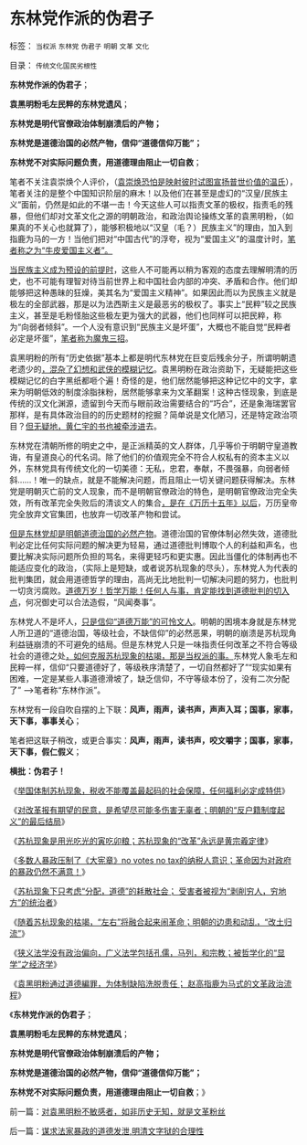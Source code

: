 # 东林党作派的伪君子

标签： `当权派` `东林党` `伪君子` `明朝` `文革` `文化` 

目录： `传统文化国民劣根性`

**东林党作派的伪君子**；

**袁黑明粉毛左民粹的东林党遗风**；

**东林党是明代官僚政治体制崩溃后的产物；**

**东林党是道德治国的必然产物，信仰“道德信仰万能”；**

**东林党不对实际问题负责，用道德理由阻止一切自救**；

笔者不关注袁崇焕个人评价，（[袁崇焕恐怕是映射彼时试图宣扬普世价值的温氏](../../../2008/10/25/袁崇焕的是是非非：历史，不是道德素材库.md)），笔者关注的是整个中国知识阶层的麻木！以及他们在甚至是虚幻的“汉皇/民族主义”面前，仍然是如此的不堪一击！今天这些人可以指责文革的极权，指责毛的残暴，但他们却对文革文化之源的明朝政治，和政治舆论操练文革的袁黑明粉，（如果真的不关心也就算了），能够积极地以“汉皇（毛？）民族主义”的理由，加入到指鹿为马的一方！当他们把对“中国古代”的浮夸，视为“爱国主义”的温度计时，[笔者称之为“牛皮爱国主义者”。](../../../2010/6/2/中国古代建筑技术落后的原因;牛皮爱国主义有用吗？.md)

[当民族主义成为预设的前提时](../../../2010/5/9/历史是必须被假设的.md)，这些人不可能再以稍为客观的态度去理解明清的历史，也不可能有理智对待当前世界上和中国社会内部的冲突、矛盾和合作。他们却能够把这种愚昧的狂燥，美其名为“爱国主义精神”。如果因此而以为民族主义就是极左的全部武器，那是以为法西斯主义是最恶劣的极权了。事实上“民粹”较之民族主义，甚至是毛粉怪胎这些极左更为强大的武器，他们也同样可以把民粹，称为“向弱者倾斜”。一个人没有意识到“民族主义是坏蛋”，大概也不能自觉“民粹者必定是坏蛋”，[笔者称为魔鬼三招](../../../2010/3/19/魔鬼三招几乎征服了美国.md)。

袁黑明粉的所有“历史依据”基本上都是明代东林党在巨变后残余分子，所谓明朝遗老遗少的[，混杂了幻想和武侠的模糊记忆](../../../2008/10/25/历史，你的名字叫故事.md)。袁黑明粉在政治资助下，无疑能把这些模糊记忆的白字黑纸都咂个遍！奇怪的是，他们居然能够把这种记忆中的文字，拿来为明朝低效的制度涂脂抹粉，居然能够拿来为文革翻案！这种古怪现象，到底是传统的汉文化渊源，遗留到今天而与眼前政治需要结合的“巧合”，还是象海瑞罢官那样，是有具体政治目的的历史题材的挖掘？简单说是文化陋习，还是特定政治项目？[但无疑地，黄仁宇的书也被牵涉进](../../../2013/1/17/黄仁宇的明代史，实事求是的睁眼瞎.md)去。

东林党在清朝所修的明史之中，是正派精英的文人群体，几乎等价于明朝守皇道教诲，有皇道良心的代名词。除了他们的价值观完全不符合人权私有的资本主义以外，东林党具有传统文化的一切美德：无私，忠君，奉献，不畏强暴，向弱者倾斜……！唯一的缺点，就是不能解决问题，而且阻止一切关键问题获得解决。东林党是明朝灭亡前的文人现象，而不是明朝官僚政治的特色，是明朝官僚政治完全失效，所有改革完全失败后的清谈文人的集合[，是在《万历十五年》以后](../../../2008/10/26/明朝必亡！冤杀袁崇焕，也只是小事一桩.md)，万历皇帝完全放弃文官集团，也放弃一切改革产物和尝试。

[但是东林党却是明朝道德治国的必然产物](../../../2008/10/25/明末历史在儒教道德口水仗中模糊.md)。道德治国的官僚体制必然失效，道德批判必定比任何实际问题的解决更为轻易，通过道德批判博取个人的利益和声名，也要比解决实际问题所负担的骂名，来得更轻巧和更实惠。因此当僵化的体制再也不能适应变化的政治，（实际上是短缺，或者说苏杭现象的尽头），东林党人为代表的批判集团，就会用道德哲学的理由，高尚无比地批判一切解决问题的努力，也批判一切贪污腐败。[道德万岁！哲学万能！任何人与事，肯定能找到道德批判的切入点](../../../2009/3/22/宋明清在国学儒教绝对道德观维系下的必然败亡.md)，何况御史可以合法造假，“风闻奏事”。

东林党人不是坏人，[只是信仰“道德万能”的可怜文人](../../../2009/3/20/国学儒教精华之等级制度的政治意义.md)。明朝的困境本身就是东林党人所卫道的“道德治国，等级社会，不缺信仰”的必然恶果，明朝的崩溃是苏杭现角利益链崩溃的不可避免的结局。但是东林党人只是一味指责任何改革之不符合等级社会的道德之处[，如何克服苏杭现象的枯竭，那是当权派的事。](../../../2013/1/18/不存在可供再分配的财富，只有赤贫的既得利益者.md)东林党人象毛左和民粹一样，信仰“只要道德好了，等级秩序清楚了，一切自然都好了”“现实如果有困难，一定是某些人事道德滑坡了，缺乏信仰，不守等级本份了，没有二次分配了”
——>笔者称“东林作派”。

东林党有一段自吹自摆的上下联：**风声，雨声，读书声，声声入耳；国事，家事，天下事，事事关心**；

笔者把这联子稍改，或更合事实：**风声，雨声，读书声，咬文嚼字；国事，家事，天下事，假仁假义**；

**横批：伪君子！**





《[举国体制苏杭现象，税收不能覆盖最起码的社会保障，任何福利必定成特供](../../../2013/1/18/苏杭现象下的北欧模式下的人间地狱；.md)》

《[对改革报有期望的民意，是希望尽可能多伤害无辜者；明朝的“反户籍制度起义”的最后结局](../../../2013/1/18/明朝的“反户籍制度起义”，尽可能伤害无辜的左与右.md)》

《[苏杭现象是用光吃光的寅吃卯粮；苏杭现象的“改革”永远是黄宗羲定律](../../../2013/1/18/不存在可供再分配的财富，只有赤贫的既得利益者.md)》

《[多数人暴政压制了《大宪章》no votes no
tax的纳税人意识；革命因为对政府的暴政仍然不满意！](../../../2013/1/19/中国传统文化可以说是世界上最民主.md)》

《[苏杭现象下只考虑“分配，道德”的耗散社会；
受害者被视为“剥削穷人，穷地方”的统治者](../../../2013/1/19/法西斯革命反极权！民粹恐怖，因为毫无逻辑的滑稽.md)》

《[随着苏杭现象的枯竭，“左右”将融合起来闹革命；明朝的边患和动乱，“改土归流”](../../../2013/1/19/明清“反户籍制度的改土归流”，“左右”融合起来闹革命.md)》

《[狭义法学没有政治偏向，广义法学包括孔儒，马列，和宗教；被哲学化的“显学”之经济学](../../../2013/1/19/狭义法学没有政治偏向，马恩毛孔儒将争当“显学”.md)》

《[袁黑明粉通过道德編罪，为体制缺陷洗脱责任； 赵高指鹿为马式的文革政治流程](../../../2013/1/20/对袁黑明粉不敏感者，如非历史无知，就是文革粉丝.md)》

《**东林党作派的伪君子**；

**袁黑明粉毛左民粹的东林党遗风**；

**东林党是明代官僚政治体制崩溃后的产物；**

**东林党是道德治国的必然产物，信仰“道德信仰万能”；**

**东林党不对实际问题负责，用道德理由阻止一切自救**；》



前一篇：[对袁黑明粉不敏感者，如非历史无知，就是文革粉丝](../../../2013/1/20/对袁黑明粉不敏感者，如非历史无知，就是文革粉丝.md)

后一篇：[谋求法家暴政的道德发泄,明清文字狱的合理性](../../../2013/1/20/谋求法家暴政的道德发泄,明清文字狱的合理性.md)